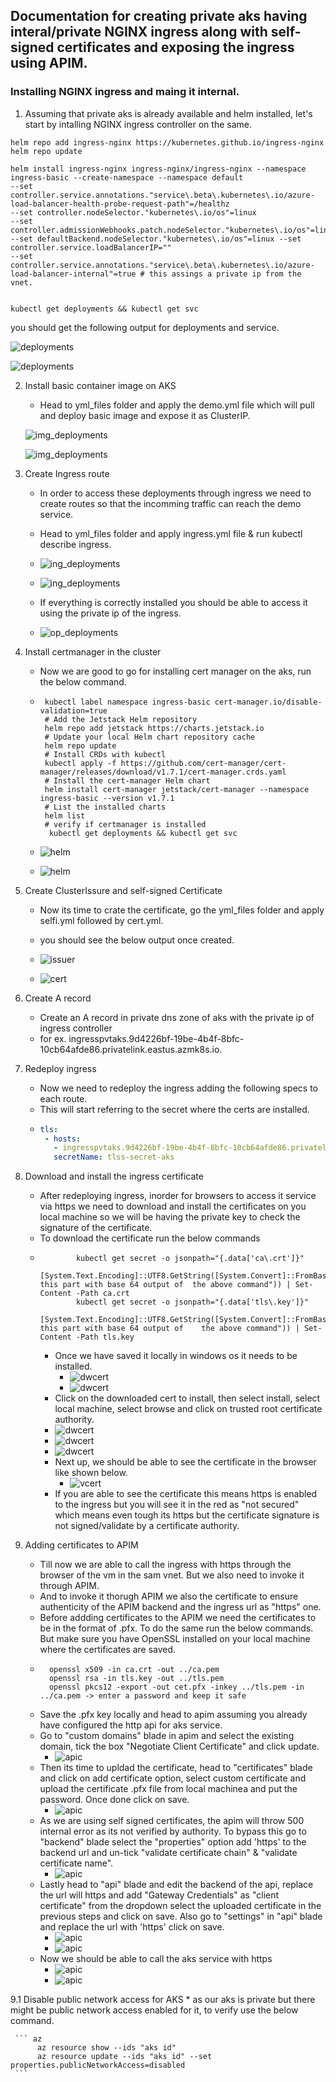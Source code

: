 ## Documentation for creating private aks having interal/private NGINX ingress along with self-signed certificates and exposing the ingress using APIM.


### Installing NGINX ingress and maing it internal.

1. Assuming that private aks is already available and helm installed, let's start by intalling NGINX ingress controller on the same.

```kubectl
helm repo add ingress-nginx https://kubernetes.github.io/ingress-nginx
helm repo update

helm install ingress-nginx ingress-nginx/ingress-nginx --namespace ingress-basic --create-namespace --namespace default
--set controller.service.annotations."service\.beta\.kubernetes\.io/azure-load-balancer-health-probe-request-path"=/healthz
--set controller.nodeSelector."kubernetes\.io/os"=linux
--set controller.admissionWebhooks.patch.nodeSelector."kubernetes\.io/os"=linux
--set defaultBackend.nodeSelector."kubernetes\.io/os"=linux --set controller.service.loadBalancerIP="" 
--set controller.service.annotations."service\.beta\.kubernetes\.io/azure-load-balancer-internal"=true # this assings a private ip from the vnet.


kubectl get deployments && kubectl get svc

```
you should get the following output for deployments and service.

![deployments](./images/nginx1.png)

![deployments](./images/nginx2.png)

2. Install basic container image on AKS
   * Head to yml_files folder and apply the demo.yml file which will pull and deploy basic image and expose it as ClusterIP.

    ![img_deployments](./images/aksimg1.png)

    ![img_deployments](./images/aksimg2.png)


3. Create Ingress route
    * In order to access these deployments through ingress we need to create routes so that the incomming traffic can reach the demo service.
    * Head to yml_files folder and apply ingress.yml file & run kubectl describe ingress.
  
    * ![ing_deployments](./images/ingress1.png)
    * ![ing_deployments](./images/ingress2.png)
    * If everything is correctly installed you should be able to access it using the private ip of the ingress.
  
    * ![op_deployments](./images/op1.png)


4. Install certmanager in the cluster
   * Now we are good to go for installing cert manager on the aks, run the below command.
   * ```kubectl
      kubectl label namespace ingress-basic cert-manager.io/disable-validation=true
      # Add the Jetstack Helm repository
      helm repo add jetstack https://charts.jetstack.io
      # Update your local Helm chart repository cache
      helm repo update
      # Install CRDs with kubectl
      kubectl apply -f https://github.com/cert-manager/cert-manager/releases/download/v1.7.1/cert-manager.crds.yaml
      # Install the cert-manager Helm chart
      helm install cert-manager jetstack/cert-manager --namespace ingress-basic --version v1.7.1
      # List the installed charts
      helm list
      # verify if certmanager is installed
       kubectl get deployments && kubectl get svc
     ```

    * ![helm](./images/helm1.png)
    * ![helm](./images/certm1.png)


5. Create ClusterIssure and self-signed Certificate
     * Now its time to crate the certificate, go the yml_files folder and apply selfi.yml followed by cert.yml.
     * you should see the below output once created.
       
     * ![issuer](./images/issuer1.png)
     * ![cert](./images/cert1.png)

6. Create A record
     * Create an A record in private dns zone of aks with the private ip of ingress controller
     * for ex. ingresspvtaks.9d4226bf-19be-4b4f-8bfc-10cb64afde86.privatelink.eastus.azmk8s.io.

7. Redeploy ingress
     * Now we need to redeploy the ingress adding the following specs to each route.
     * This will start referring to the secret where the certs are installed.
     * ```yaml
       tls:
        - hosts:
          - ingresspvtaks.9d4226bf-19be-4b4f-8bfc-10cb64afde86.privatelink.eastus.azmk8s.io
          secretName: tlss-secret-aks
       ```
8. Download and install the ingress certificate
     * After redeploying ingress, inorder for browsers to access it service via https we need to download and install the certificates on you local machine so we will be having the private key to check the signature of the certificate.
     *  To download the certificate run the below commands
     *  
       ```kubectl
               kubectl get secret -o jsonpath="{.data['ca\.crt']}"
               [System.Text.Encoding]::UTF8.GetString([System.Convert]::FromBase64String("repace this part with base 64 output of  the above command")) | Set-Content -Path ca.crt
               kubectl get secret -o jsonpath="{.data['tls\.key']}"
               [System.Text.Encoding]::UTF8.GetString([System.Convert]::FromBase64String("repace this part with base 64 output of    the above command")) | Set-Content -Path tls.key
       ```
       * Once we have saved it locally in windows os it needs to be installed.
         *  ![dwcert](./images/dicert1.png)
         *  ![dwcert](./images/tkey.png)
       *  Click on the downloaded cert to install, then select install, select local machine, select browse and click on trusted root certificate authority.
         * ![dwcert](./images/dicert2.png)
         * ![dwcert](./images/dicert3.png)
         * ![dwcert](./images/dicert4.png)
       * Next up, we should be able to see the certificate in the browser like shown below.
         * ![vcert](./images/vcert.png)
       * If you are able to see the certificate this means https is enabled to the ingress but you will see it in the red as "not secured" which means even tough its https but the certificate signature is not signed/validate by a certificate authority.

9. Adding certificates to APIM
    * Till now we are able to call the ingress with https through the browser of the vm in the sam vnet. But we also need to invoke it through APIM.
    * And to invoke it thorugh APIM we also the certificate to ensure authenticity of the APIM backend and the ingress url as "https" one.
    * Before addding certificates to the APIM we need the certificates to be in the format of .pfx. To do the same run the below commands. But make sure you have OpenSSL installed on your local machine where the certificates are saved.
    * ```
        openssl x509 -in ca.crt -out ../ca.pem
        openssl rsa -in tls.key -out ../tls.pem
        openssl pkcs12 -export -out cet.pfx -inkey ../tls.pem -in ../ca.pem -> enter a password and keep it safe
      
      ```
    * Save the .pfx key locally and head to apim assuming you already have configured the http api for aks service.
    * Go to "custom domains" blade in apim and select the existing domain, tick the box "Negotiate Client Certificate" and click update.
      *  ![apic](./images/apic1.png)
    * Then its time to upldad the certificate, head to "certificates" blade and click on add certificate option, select custom certificate and upload the certificate .pfx file from local machinea and put the password. Once done click on save.
      *  ![apic](./images/apic2.png)
    * As we are using self signed certificates, the apim will throw 500 internal error as its not verified by authority. To bypass this go to "backend" blade select the "properties" option add 'https' to the backend url and un-tick "validate certificate chain" & "validate certificate name".
      *  ![apic](./images/apic3.png)
    * Lastly head to "api" blade and edit the backend of the api, replace the url will https and add "Gateway Credentials" as "client certificate" from the dropdown select the uploaded certificate in the previous steps and click on save. Also go to "settings" in "api" blade and replace the url with 'https' click on save.
      *  ![apic](./images/apic4.png)
      *  ![apic](./images/apic5.png)
    * Now we should be able to call the aks service with https
        *  ![apic](./images/apio1.png)
        *  ![apic](./images/apio2.png)
          
9.1  Disable public network access for AKS
     * as our aks is private but there might be public network access enabled for it, to verify use the below command.

     ``` az
          az resource show --ids "aks id"
          az resource update --ids "aks id" --set properties.publicNetworkAccess=disabled
     ```
     
    

  




